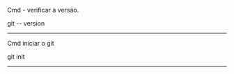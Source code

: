 Cmd - verificar a versão.

git -- version

---------------------------
Cmd iniciar o git

git init

--------------------------

